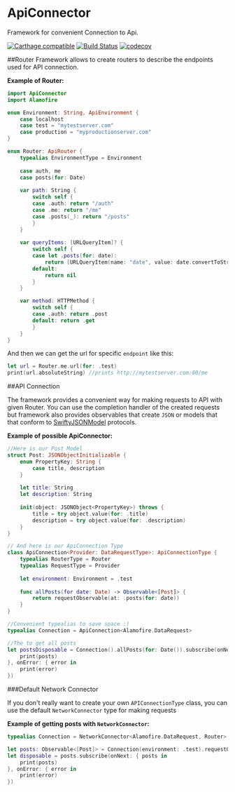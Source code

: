 # ApiConnector
Framework for convenient Connection to Api.


[![Carthage compatible](https://img.shields.io/badge/Carthage-compatible-4BC51D.svg?style=flat)](https://github.com/Carthage/Carthage) 
[![Build Status](https://travis-ci.org/wearereasonablepeople/ApiConnector.svg?branch=master)](https://travis-ci.org/wearereasonablepeople/ApiConnector)
[![codecov](https://codecov.io/gh/wearereasonablepeople/ApiConnector/branch/master/graph/badge.svg)](https://codecov.io/gh/wearereasonablepeople/ApiConnector)

##Router
Framework allows to create routers to describe the endpoints used for API connection.

**Example of Router:**

```swift
import ApiConnector
import Alamofire

enum Environment: String, ApiEnvironment {
    case localhost
    case test = "mytestserver.com"
    case production = "myproductionserver.com"
}

enum Router: ApiRouter {
    typealias EnvironmentType = Environment
    
    case auth, me
    case posts(for: Date)
    
    var path: String {
        switch self {
        case .auth: return "/auth"
        case .me: return "/me"
        case .posts(_): return "/posts"
        }
    }
    
    var queryItems: [URLQueryItem]? {
        switch self {
        case let .posts(for: date):
            return [URLQueryItem(name: "date", value: date.convertToString)]
        default:
            return nil
        }
    }

    var method: HTTPMethod {
        switch self {
        case .auth: return .post
        default: return .get
        }
    }
}
```

And then we can get the url for specific `endpoint` like this:

```swift
let url = Router.me.url(for: .test)
print(url.absoluteString) //prints http://mytestserver.com:80/me
```

##API Connection

The framework provides a convenient way for making requests to API with given Router. You can use the completion handler of the created requests but framework also provides observables that create `JSON` or models that that conform to [SwiftyJSONModel](https://github.com/alickbass/SwiftyJSONModel) protocols.

**Example of possible ApiConnector:**

```swift
//Here is our Post Model
struct Post: JSONObjectInitializable {
    enum PropertyKey: String {
        case title, description
    }
    
    let title: String
    let description: String
    
    init(object: JSONObject<PropertyKey>) throws {
        title = try object.value(for: .title)
        description = try object.value(for: .description)
    }
}

// And here is our ApiConnection Type
class ApiConnection<Provider: DataRequestType>: ApiConnectionType {
    typealias RouterType = Router
    typealias RequestType = Provider
    
    let environment: Environment = .test
    
    func allPosts(for date: Date) -> Observable<[Post]> {
        return requestObservable(at: .posts(for: date))
    }
}

//Convenient typealias to save space :)
typealias Connection = ApiConnection<Alamofire.DataRequest>

//The to get all posts
let postsDisposable = Connection().allPosts(for: Date()).subscribe(onNext: { posts in
    print(posts)
}, onError: { error in
    print(error)
})
```

###Default Network Connector

If you don't really want to create your own `APIConnectionType` class, you can use the default `NetworkConnector` type for making requests

**Example of getting posts with `NetworkConnector`:**

```swift
typealias Connection = NetworkConnector<Alamofire.DataRequest, Router>

let posts: Observable<[Post]> = Connection(environment: .test).requestObservable(at: .posts(for: Date()))
let disposable = posts.subscribe(onNext: { posts in
    print(posts)
}, onError: { error in
    print(error)
})
```
